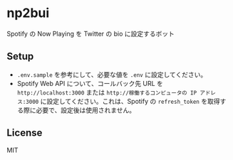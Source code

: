# np2bui
Spotify の Now Playing を Twitter の bio に設定するボット

## Setup
* `.env.sample` を参考にして、必要な値を `.env` に設定してください。
* Spotify Web API について、コールバック先 URL を `http://localhost:3000` または `http://稼働するコンピュータの IP アドレス:3000` に設定してください。これは、Spotify の `refresh_token` を取得する際に必要で、設定後は使用されません。

## License
MIT